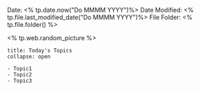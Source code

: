 Date: <% tp.date.now("Do MMMM YYYY")%>
Date Modified: <% tp.file.last_modified_date("Do MMMM YYYY")%>
File Folder: <% tp.file.folder() %>

<% tp.web.random_picture %>

```ad-abstract
title: Today's Topics
collapse: open

- Topic1
- Topic2
- Topic3

```


